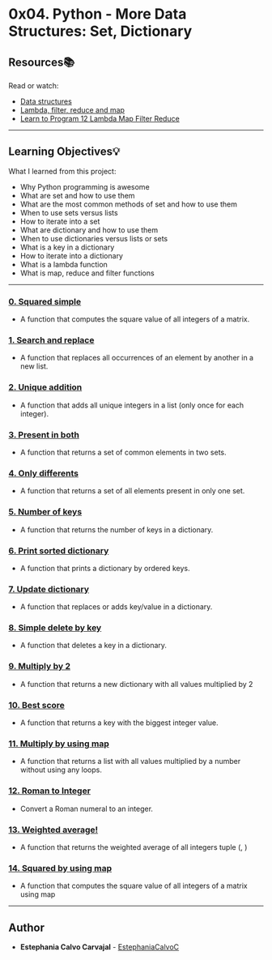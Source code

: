 # 0x04. Python - More Data Structures: Set, Dictionary

## Resources:books:
Read or watch:
* [Data structures](https://intranet.hbtn.io/rltoken/dnFegYagqFoW7WraIP-9RA)
* [Lambda, filter, reduce and map](https://intranet.hbtn.io/rltoken/xXAlsMIs9-sCL4fljYeNfg)
* [Learn to Program 12 Lambda Map Filter Reduce](https://intranet.hbtn.io/rltoken/AT-UtsGuhgIzQSwSdKvckw)

---
## Learning Objectives:bulb:
What I learned from this project:

* Why Python programming is awesome
* What are set and how to use them
* What are the most common methods of set and how to use them
* When to use sets versus lists
* How to iterate into a set
* What are dictionary and how to use them
* When to use dictionaries versus lists or sets
* What is a key in a dictionary
* How to iterate into a dictionary
* What is a lambda function
* What is map, reduce and filter functions

---

### [0. Squared simple](./0-square_matrix_simple.py)
* A function that computes the square value of all integers of a matrix.


### [1. Search and replace](./1-search_replace.py)
* A function that replaces all occurrences of an element by another in a new list.


### [2. Unique addition](./2-uniq_add.py)
* A function that adds all unique integers in a list (only once for each integer).


### [3. Present in both](./3-common_elements.py)
* A function that returns a set of common elements in two sets.


### [4. Only differents](./4-only_diff_elements.py)
* A function that returns a set of all elements present in only one set.


### [5. Number of keys](./5-number_keys.py)
* A function that returns the number of keys in a dictionary.


### [6. Print sorted dictionary](./6-print_sorted_dictionary.py)
* A function that prints a dictionary by ordered keys.


### [7. Update dictionary](./7-update_dictionary.py)
* A function that replaces or adds key/value in a dictionary.


### [8. Simple delete by key](./8-simple_delete.py)
* A function that deletes a key in a dictionary.


### [9. Multiply by 2](./9-multiply_by_2.py)
* A function that returns a new dictionary with all values multiplied by 2


### [10. Best score](./10-best_score.py)
* A function that returns a key with the biggest integer value.


### [11. Multiply by using map](./11-multiply_list_map.py)
* A function that returns a list with all values multiplied by a number without using any loops.


### [12. Roman to Integer](./12-roman_to_int.py)
* Convert a Roman numeral to an integer.


### [13. Weighted average!](./100-weight_average.py)
* A function that returns the weighted average of all integers tuple (<score>, <weight>)


### [14. Squared by using map](./101-square_matrix_map.py)
* A function that computes the square value of all integers of a matrix using map

<!--
### [15. Delete by value](./102-complex_delete.py)
* Write a function that deletes keys with a specific value in a dictionary.


### [16. CPython #1: PyBytesObject](./103-python.c)
* Create two C functions that print some basic info about Python lists and Python bytes objects.

-->
---

## Author
* **Estephania Calvo Carvajal** - [EstephaniaCalvoC](https://github.com/EstephaniaCalvoC)